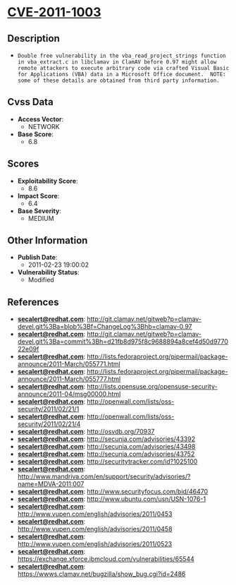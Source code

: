 
# [CVE-2011-1003](http://git.clamav.net/gitweb?p=clamav-devel.git%3Ba=blob%3Bf=ChangeLog%3Bhb=clamav-0.97)

## Description

- `Double free vulnerability in the vba_read_project_strings function in vba_extract.c in libclamav in ClamAV before 0.97 might allow remote attackers to execute arbitrary code via crafted Visual Basic for Applications (VBA) data in a Microsoft Office document.  NOTE: some of these details are obtained from third party information.`

## Cvss Data

- **Access Vector**:
  - NETWORK
- **Base Score**:
  - 6.8

## Scores

- **Exploitability Score**:
  - 8.6
- **Impact Score**:
  - 6.4
- **Base Severity**:
  - MEDIUM

## Other Information

- **Publish Date**:
  - 2011-02-23 19:00:02
- **Vulnerability Status**:
  - Modified

## References

- **secalert@redhat.com**: http://git.clamav.net/gitweb?p=clamav-devel.git%3Ba=blob%3Bf=ChangeLog%3Bhb=clamav-0.97
- **secalert@redhat.com**: http://git.clamav.net/gitweb?p=clamav-devel.git%3Ba=commit%3Bh=d21fb8d975f8c9688894a8cef4d50d977022e09f
- **secalert@redhat.com**: http://lists.fedoraproject.org/pipermail/package-announce/2011-March/055771.html
- **secalert@redhat.com**: http://lists.fedoraproject.org/pipermail/package-announce/2011-March/055777.html
- **secalert@redhat.com**: http://lists.opensuse.org/opensuse-security-announce/2011-04/msg00000.html
- **secalert@redhat.com**: http://openwall.com/lists/oss-security/2011/02/21/1
- **secalert@redhat.com**: http://openwall.com/lists/oss-security/2011/02/21/4
- **secalert@redhat.com**: http://osvdb.org/70937
- **secalert@redhat.com**: http://secunia.com/advisories/43392
- **secalert@redhat.com**: http://secunia.com/advisories/43498
- **secalert@redhat.com**: http://secunia.com/advisories/43752
- **secalert@redhat.com**: http://securitytracker.com/id?1025100
- **secalert@redhat.com**: http://www.mandriva.com/en/support/security/advisories/?name=MDVA-2011:007
- **secalert@redhat.com**: http://www.securityfocus.com/bid/46470
- **secalert@redhat.com**: http://www.ubuntu.com/usn/USN-1076-1
- **secalert@redhat.com**: http://www.vupen.com/english/advisories/2011/0453
- **secalert@redhat.com**: http://www.vupen.com/english/advisories/2011/0458
- **secalert@redhat.com**: http://www.vupen.com/english/advisories/2011/0523
- **secalert@redhat.com**: https://exchange.xforce.ibmcloud.com/vulnerabilities/65544
- **secalert@redhat.com**: https://wwws.clamav.net/bugzilla/show_bug.cgi?id=2486
